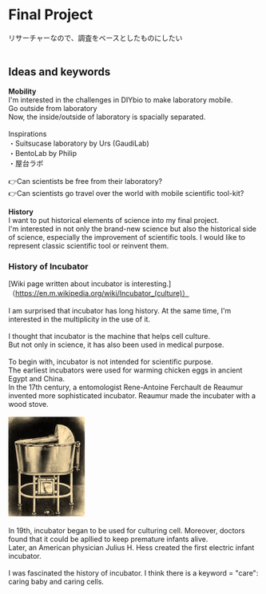 # Final Project

リサーチャーなので、調査をベースとしたものにしたい<br/>
<br/>
## Ideas and keywords

**Mobility**<br/>
I'm interested in the challenges in DIYbio to make laboratory mobile.<br/>
Go outside from laboratory<br/>
Now, the inside/outside of laboratory is spacially separated.<br/>
<br/>
Inspirations<br/>
・Suitsucase laboratory by Urs (GaudiLab)<br/>
・BentoLab by Philip<br/>
・屋台ラボ<br/>
<br/>
👉Can scientists be free from their laboratory?<br/>
👉Can scientists go travel over the world with mobile scientific tool-kit?<br/>

**History**<br/>
I want to put historical elements of science into my final project.<br/>
I'm interested in not only the brand-new science but also the historical side of science, especially the improvement of scientific tools. I would like to represent classic scientific tool or reinvent them.<br/>

### History of Incubator
[Wiki page written about incubator is interesting.]（https://en.m.wikipedia.org/wiki/Incubator_(culture)）<br>
<br>
I am surprised that incubator has long history. At the same time, I'm interested in the multiplicity in the use of it.<br>
<br>
I thought that incubator is the machine that helps cell culture.<br>
But not only in science, it has also been used in medical purpose. <br>
<br>
To begin with, incubator is not intended for scientific purpose. <br>
The earliest incubators were used for warming chicken eggs in ancient Egypt and China. <br>
In the 17th century, a entomologist Rene-Antoine Ferchault de Reaumur invented more sophisticated incubator. Reaumur made the incubater with a wood stove. <br>
<br>
![infant incubator](FinalProject/photo/Incubatrice_di_Hess.jpg)<br>
<br>
In 19th, incubator began to be used for culturing cell. Moreover, doctors found that it could be apllied to keep premature infants alive. <br>
Later, an American physician Julius H. Hess created the first electric infant incubator.<br>
<br>
I was fascinated the history of incubator. I think there is a keyword = "care": caring baby and caring cells. <br/>
